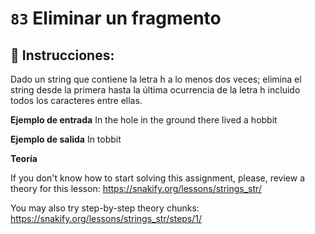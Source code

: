  # `83` Eliminar un fragmento

## 📝 Instrucciones:

Dado un string que contiene la letra h a lo menos dos veces; elimina el string desde la primera hasta la última ocurrencia de la letra h incluido todos los caracteres entre ellas.

**Ejemplo de entrada**
In the hole in the ground there lived a hobbit

**Ejemplo de salida**
In tobbit

**Teoría**

If you don't know how to start solving this assignment, please, review a theory for this lesson:
https://snakify.org/lessons/strings_str/  

You may also try step-by-step theory chunks:
https://snakify.org/lessons/strings_str/steps/1/